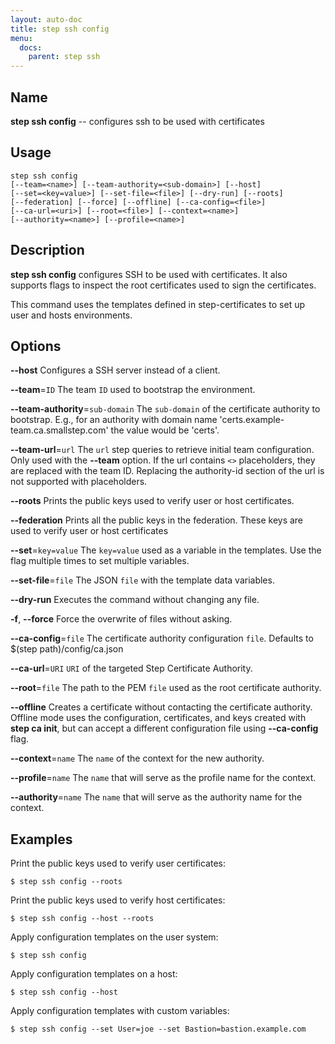 ```yaml
---
layout: auto-doc
title: step ssh config
menu:
  docs:
    parent: step ssh
---
```


## Name
**step ssh config** -- configures ssh to be used with certificates

## Usage

```raw
step ssh config
[--team=<name>] [--team-authority=<sub-domain>] [--host]
[--set=<key=value>] [--set-file=<file>] [--dry-run] [--roots]
[--federation] [--force] [--offline] [--ca-config=<file>]
[--ca-url=<uri>] [--root=<file>] [--context=<name>]
[--authority=<name>] [--profile=<name>]
```

## Description

**step ssh config** configures SSH to be used with certificates. It also supports
flags to inspect the root certificates used to sign the certificates.

This command uses the templates defined in step-certificates to set up user and
hosts environments.

## Options


**--host**
Configures a SSH server instead of a client.

**--team**=`ID`
The team `ID` used to bootstrap the environment.

**--team-authority**=`sub-domain`
The `sub-domain` of the certificate authority to bootstrap. E.g., for an authority with
domain name 'certs.example-team.ca.smallstep.com' the value would be 'certs'.

**--team-url**=`url`
The `url` step queries to retrieve initial team configuration. Only used with
the **--team** option. If the url contains `<>` placeholders, they are replaced with the team ID.
Replacing the authority-id section of the url is not supported with placeholders.

**--roots**
Prints the public keys used to verify user or host certificates.

**--federation**
Prints all the public keys in the federation. These keys are used to verify
user or host certificates

**--set**=`key=value`
The `key=value` used as a variable in the templates. Use the flag multiple
times to set multiple variables.

**--set-file**=`file`
The JSON `file` with the template data variables.

**--dry-run**
Executes the command without changing any file.

**-f**, **--force**
Force the overwrite of files without asking.

**--ca-config**=`file`
The certificate authority configuration `file`. Defaults to
$(step path)/config/ca.json

**--ca-url**=`URI`
`URI` of the targeted Step Certificate Authority.

**--root**=`file`
The path to the PEM `file` used as the root certificate authority.

**--offline**
Creates a certificate without contacting the certificate authority. Offline mode
uses the configuration, certificates, and keys created with **step ca init**,
but can accept a different configuration file using **--ca-config** flag.

**--context**=`name`
The `name` of the context for the new authority.

**--profile**=`name`
The `name` that will serve as the profile name for the context.

**--authority**=`name`
The `name` that will serve as the authority name for the context.

## Examples

Print the public keys used to verify user certificates:
```shell
$ step ssh config --roots
```

Print the public keys used to verify host certificates:
```shell
$ step ssh config --host --roots
```

Apply configuration templates on the user system:
```shell
$ step ssh config
```

Apply configuration templates on a host:
```shell
$ step ssh config --host
```

Apply configuration templates with custom variables:
```shell
$ step ssh config --set User=joe --set Bastion=bastion.example.com
```

